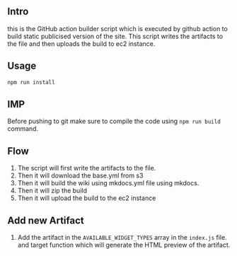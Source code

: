 ## Intro

this is the GitHub action builder script which is executed by github action to build static publicised version of the
site.
This script writes the artifacts to the file and then uploads the build to ec2 instance.

## Usage

```bash
npm run install
```

## IMP

Before pushing to git make sure to compile the code using `npm run build` command.

## Flow

1. The script will first write the artifacts to the file.
2. Then it will download the base.yml from s3
3. Then it will build the wiki using mkdocs.yml file using mkdocs.
4. Then it will zip the build
5. Then it will upload the build to the ec2 instance

## Add new Artifact

1. Add the artifact in the `AVAILABLE_WIDGET_TYPES` array in the `index.js` file. and target function which will generate the HTML preview of the artifact.
